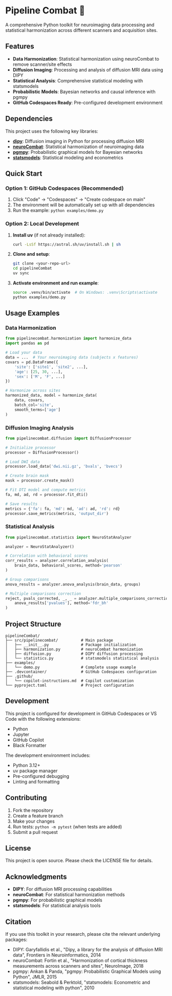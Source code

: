 # Pipeline Combat 🧠

A comprehensive Python toolkit for neuroimaging data processing and statistical harmonization across different scanners and acquisition sites.

## Features

- **Data Harmonization**: Statistical harmonization using neuroCombat to remove scanner/site effects
- **Diffusion Imaging**: Processing and analysis of diffusion MRI data using DIPY
- **Statistical Analysis**: Comprehensive statistical modeling with statsmodels
- **Probabilistic Models**: Bayesian networks and causal inference with pgmpy
- **GitHub Codespaces Ready**: Pre-configured development environment

## Dependencies

This project uses the following key libraries:

- **[dipy](https://dipy.org/)**: Diffusion imaging in Python for processing diffusion MRI
- **[neuroCombat](https://github.com/Jfortin1/neuroCombat_python)**: Statistical harmonization of neuroimaging data
- **[pgmpy](https://pgmpy.org/)**: Probabilistic graphical models for Bayesian networks
- **[statsmodels](https://www.statsmodels.org/)**: Statistical modeling and econometrics

## Quick Start

### Option 1: GitHub Codespaces (Recommended)

1. Click "Code" → "Codespaces" → "Create codespace on main"
2. The environment will be automatically set up with all dependencies
3. Run the example: `python examples/demo.py`

### Option 2: Local Development

1. **Install uv** (if not already installed):
   ```bash
   curl -LsSf https://astral.sh/uv/install.sh | sh
   ```

2. **Clone and setup**:
   ```bash
   git clone <your-repo-url>
   cd pipelineCombat
   uv sync
   ```

3. **Activate environment and run example**:
   ```bash
   source .venv/bin/activate  # On Windows: .venv\Scripts\activate
   python examples/demo.py
   ```

## Usage Examples

### Data Harmonization

```python
from pipelinecombat.harmonization import harmonize_data
import pandas as pd

# Load your data
data = ...  # Your neuroimaging data (subjects x features)
covars = pd.DataFrame({
    'site': ['site1', 'site2', ...],
    'age': [25, 30, ...],
    'sex': ['M', 'F', ...]
})

# Harmonize across sites
harmonized_data, model = harmonize_data(
    data, covars, 
    batch_col='site', 
    smooth_terms=['age']
)
```

### Diffusion Imaging Analysis

```python
from pipelinecombat.diffusion import DiffusionProcessor

# Initialize processor
processor = DiffusionProcessor()

# Load DWI data
processor.load_data('dwi.nii.gz', 'bvals', 'bvecs')

# Create brain mask
mask = processor.create_mask()

# Fit DTI model and compute metrics
fa, md, ad, rd = processor.fit_dti()

# Save results
metrics = {'fa': fa, 'md': md, 'ad': ad, 'rd': rd}
processor.save_metrics(metrics, 'output_dir')
```

### Statistical Analysis

```python
from pipelinecombat.statistics import NeuroStatAnalyzer

analyzer = NeuroStatAnalyzer()

# Correlation with behavioral scores
corr_results = analyzer.correlation_analysis(
    brain_data, behavioral_scores, method='pearson'
)

# Group comparisons
anova_results = analyzer.anova_analysis(brain_data, groups)

# Multiple comparisons correction
reject, pvals_corrected, _, _ = analyzer.multiple_comparisons_correction(
    anova_results['pvalues'], method='fdr_bh'
)
```

## Project Structure

```
pipelineCombat/
├── src/pipelinecombat/          # Main package
│   ├── __init__.py              # Package initialization
│   ├── harmonization.py         # neuroCombat harmonization
│   ├── diffusion.py             # DIPY diffusion processing
│   └── statistics.py            # statsmodels statistical analysis
├── examples/
│   └── demo.py                  # Complete usage example
├── .devcontainer/               # GitHub Codespaces configuration
├── .github/
│   └── copilot-instructions.md  # Copilot customization
└── pyproject.toml               # Project configuration
```

## Development

This project is configured for development in GitHub Codespaces or VS Code with the following extensions:

- Python
- Jupyter
- GitHub Copilot
- Black Formatter

The development environment includes:
- Python 3.12+
- uv package manager
- Pre-configured debugging
- Linting and formatting

## Contributing

1. Fork the repository
2. Create a feature branch
3. Make your changes
4. Run tests: `python -m pytest` (when tests are added)
5. Submit a pull request

## License

This project is open source. Please check the LICENSE file for details.

## Acknowledgments

- **DIPY**: For diffusion MRI processing capabilities
- **neuroCombat**: For statistical harmonization methods
- **pgmpy**: For probabilistic graphical models
- **statsmodels**: For statistical analysis tools

## Citation

If you use this toolkit in your research, please cite the relevant underlying packages:

- DIPY: Garyfallidis et al., "Dipy, a library for the analysis of diffusion MRI data", Frontiers in Neuroinformatics, 2014
- neuroCombat: Fortin et al., "Harmonization of cortical thickness measurements across scanners and sites", NeuroImage, 2018
- pgmpy: Ankan & Panda, "pgmpy: Probabilistic Graphical Models using Python", JMLR, 2015
- statsmodels: Seabold & Perktold, "statsmodels: Econometric and statistical modeling with python", 2010